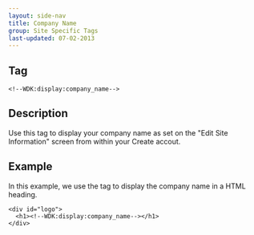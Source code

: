 ```yaml
---
layout: side-nav
title: Company Name
group: Site Specific Tags
last-updated: 07-02-2013
---
```


## Tag

`<!--WDK:display:company_name-->`

## Description

Use this tag to display your company name as set on the "Edit Site Information" screen from within your Create accout.

## Example

In this example, we use the tag to display the company name in a HTML heading.

~~~
<div id="logo">
  <h1><!--WDK:display:company_name--></h1>
</div>
~~~